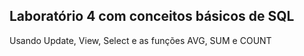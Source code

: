 ## Laboratório 4 com conceitos básicos de SQL

Usando Update, View, Select e as funções AVG, SUM e COUNT